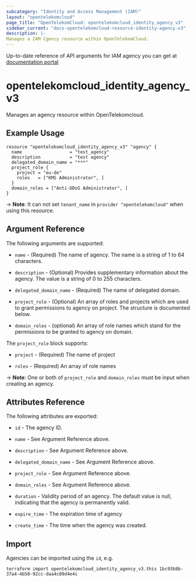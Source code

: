 ```yaml
---
subcategory: "Identity and Access Management (IAM)"
layout: "opentelekomcloud"
page_title: "OpenTelekomCloud: opentelekomcloud_identity_agency_v3"
sidebar_current: "docs-opentelekomcloud-resource-identity-agency-v3"
description: |-
Manages a IAM Cgency resource within OpenTelekomCloud.
---
```


Up-to-date reference of API arguments for IAM agency you can get at
[documentation portal](https://docs.otc.t-systems.com/identity-access-management/api-ref/apis/agency_management)

# opentelekomcloud_identity_agency_v3

Manages an agency resource within OpenTelekomcloud.

## Example Usage

```hcl
resource "opentelekomcloud_identity_agency_v3" "agency" {
  name                  = "test_agency"
  description           = "test agency"
  delegated_domain_name = "***"
  project_role {
    project = "eu-de"
    roles   = ["KMS Administrator", ]
  }
  domain_roles = ["Anti-DDoS Administrator", ]
}
```

-> **Note**: It can not set `tenant_name` in `provider "opentelekomcloud"` when using this resource.

## Argument Reference

The following arguments are supported:

* `name` - (Required) The name of agency. The name is a string of 1 to 64
  characters.

* `description` - (Optional) Provides supplementary information about the
  agency. The value is a string of 0 to 255 characters.

* `delegated_domain_name` - (Required) The name of delegated domain.

* `project_role` - (Optional) An array of roles and projects which are used to
  grant permissions to agency on project. The structure is documented below.

* `domain_roles` - (optional) An array of role names which stand for the
  permissions to be granted to agency on domain.

The `project_role` block supports:

* `project` - (Required) The name of project

* `roles` - (Required) An array of role names

-> **Note**: One or both of `project_role` and `domain_roles` must be input when creating an agency.

## Attributes Reference

The following attributes are exported:

* `id` - The agency ID.

* `name` - See Argument Reference above.

* `description` - See Argument Reference above.

* `delegated_domain_name` - See Argument Reference above.

* `project_role` - See Argument Reference above.

* `domain_roles` - See Argument Reference above.

* `duration` - Validity period of an agency. The default value is null,
  indicating that the agency is permanently valid.

* `expire_time` - The expiration time of agency

* `create_time` - The time when the agency was created.

## Import

Agencies can be imported using the `id`, e.g.

```shell
terraform import opentelekomcloud_identity_agency_v3.this 1bc93b8b-37a4-4b50-92cc-daa4c89d4e4c
```
